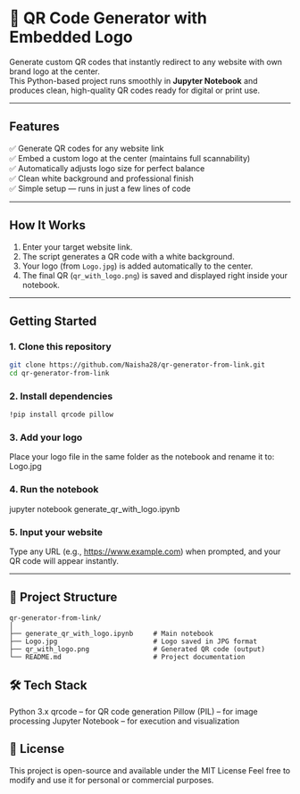 # 🔗 QR Code Generator with Embedded Logo  

Generate custom QR codes that instantly redirect to any website with own brand logo at the center.  
This Python-based project runs smoothly in **Jupyter Notebook** and produces clean, high-quality QR codes ready for digital or print use.  

---

## Features  
✅ Generate QR codes for any website link  
✅ Embed a custom logo at the center (maintains full scannability)  
✅ Automatically adjusts logo size for perfect balance  
✅ Clean white background and professional finish  
✅ Simple setup — runs in just a few lines of code  

---

## How It Works  
1. Enter your target website link.  
2. The script generates a QR code with a white background.  
3. Your logo (from `Logo.jpg`) is added automatically to the center.  
4. The final QR (`qr_with_logo.png`) is saved and displayed right inside your notebook.  

---

## Getting Started  

### 1. Clone this repository  
```bash
git clone https://github.com/Naisha28/qr-generator-from-link.git
cd qr-generator-from-link
```

### 2. Install dependencies
```bash
!pip install qrcode pillow
```

### 3. Add your logo
Place your logo file in the same folder as the notebook and rename it to: Logo.jpg

### 4. Run the notebook
jupyter notebook generate_qr_with_logo.ipynb

### 5. Input your website
Type any URL (e.g., https://www.example.com) when prompted, and your QR code will appear instantly.

---
## 📂 Project Structure

```text
qr-generator-from-link/
│
├── generate_qr_with_logo.ipynb     # Main notebook
├── Logo.jpg                        # Logo saved in JPG format
├── qr_with_logo.png                # Generated QR code (output)
└── README.md                       # Project documentation
```
## 🛠 Tech Stack
Python 3.x
qrcode – for QR code generation
Pillow (PIL) – for image processing
Jupyter Notebook – for execution and visualization

## 📜 License
This project is open-source and available under the MIT License
Feel free to modify and use it for personal or commercial purposes.
